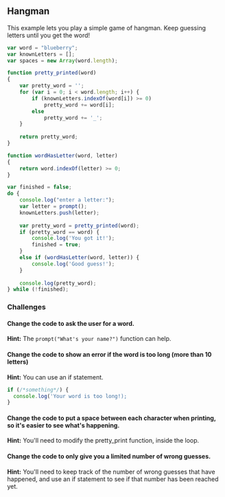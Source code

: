 ## Hangman

This example lets you play a simple game of hangman. Keep guessing letters until you get the word!

````javascript
var word = "blueberry";
var knownLetters = [];
var spaces = new Array(word.length);

function pretty_printed(word)
{
    var pretty_word = '';
    for (var i = 0; i < word.length; i++) {
        if (knownLetters.indexOf(word[i]) >= 0)
            pretty_word += word[i];
        else
            pretty_word += '_';
    }
    
    return pretty_word;
}

function wordHasLetter(word, letter)
{
    return word.indexOf(letter) >= 0;
}

var finished = false;
do {
    console.log("enter a letter:");
    var letter = prompt();
    knownLetters.push(letter);
    
    var pretty_word = pretty_printed(word);
    if (pretty_word == word) {
        console.log('You got it!');
        finished = true;
    }
    else if (wordHasLetter(word, letter)) {
        console.log('Good guess!');
    }
    
    console.log(pretty_word);    
} while (!finished);
````

### Challenges

#### Change the code to ask the user for a word.
   **Hint:** The ````prompt("What's your name?")```` function can help.

#### Change the code to show an error if the word is too long (more than 10 letters)
   **Hint:** You can use an if statement.
````javascript
if (/*something*/) {
  console.log('Your word is too long!);
}
````

#### Change the code to put a space between each character when printing, so it's easier to see what's happening.
   **Hint:** You'll need to modify the pretty_print function, inside the loop.

#### Change the code to only give you a limited number of wrong guesses.
   **Hint:** You'll need to keep track of the number of wrong guesses that have happened, and use an if statement to see if that number has been reached yet.
